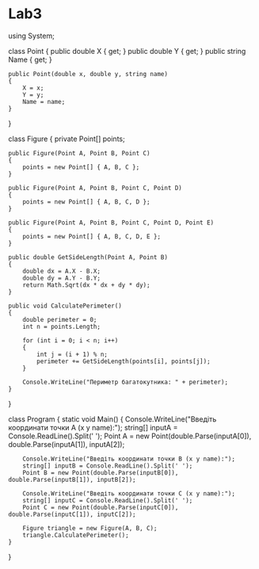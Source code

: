 # Lab3
using System;

class Point
{
    public double X { get; }
    public double Y { get; }
    public string Name { get; }

    public Point(double x, double y, string name)
    {
        X = x;
        Y = y;
        Name = name;
    }
}

class Figure
{
    private Point[] points;

    public Figure(Point A, Point B, Point C)
    {
        points = new Point[] { A, B, C };
    }

    public Figure(Point A, Point B, Point C, Point D)
    {
        points = new Point[] { A, B, C, D };
    }

    public Figure(Point A, Point B, Point C, Point D, Point E)
    {
        points = new Point[] { A, B, C, D, E };
    }

    public double GetSideLength(Point A, Point B)
    {
        double dx = A.X - B.X;
        double dy = A.Y - B.Y;
        return Math.Sqrt(dx * dx + dy * dy);
    }

    public void CalculatePerimeter()
    {
        double perimeter = 0;
        int n = points.Length;

        for (int i = 0; i < n; i++)
        {
            int j = (i + 1) % n;
            perimeter += GetSideLength(points[i], points[j]);
        }

        Console.WriteLine("Периметр багатокутника: " + perimeter);
    }
}

class Program
{
    static void Main()
    {
        Console.WriteLine("Введіть координати точки A (x y name):");
        string[] inputA = Console.ReadLine().Split(' ');
        Point A = new Point(double.Parse(inputA[0]), double.Parse(inputA[1]), inputA[2]);

        Console.WriteLine("Введіть координати точки B (x y name):");
        string[] inputB = Console.ReadLine().Split(' ');
        Point B = new Point(double.Parse(inputB[0]), double.Parse(inputB[1]), inputB[2]);

        Console.WriteLine("Введіть координати точки C (x y name):");
        string[] inputC = Console.ReadLine().Split(' ');
        Point C = new Point(double.Parse(inputC[0]), double.Parse(inputC[1]), inputC[2]);

        Figure triangle = new Figure(A, B, C);
        triangle.CalculatePerimeter();
    }
}
